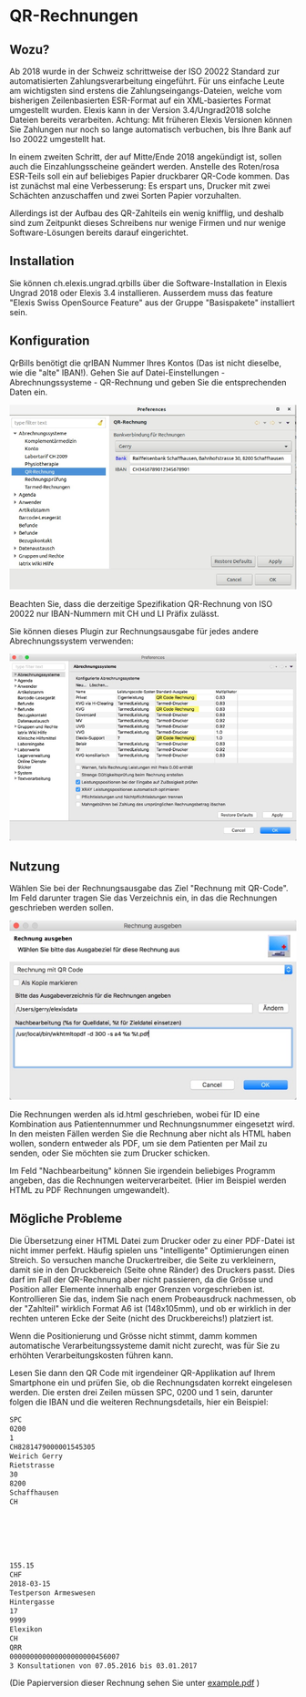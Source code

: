 # QR-Rechnungen

## Wozu?

Ab 2018 wurde in der Schweiz schrittweise der ISO 20022 Standard zur automatisierten Zahlungsverarbeitung eingeführt.
Für uns einfache Leute am wichtigsten sind erstens die Zahlungseingangs-Dateien, welche vom bisherigen Zeilenbasierten ESR-Format
auf ein XML-basiertes Format umgestellt wurden.
Elexis kann in der Version 3.4/Ungrad2018  solche Dateien bereits verarbeiten. Achtung: Mit früheren Elexis Versionen können Sie Zahlungen nur noch so lange automatisch verbuchen, bis Ihre Bank auf Iso 20022 umgestellt hat.

In einem zweiten Schritt, der auf Mitte/Ende 2018 angekündigt ist, sollen auch die Einzahlungsscheine geändert werden. Anstelle des Roten/rosa ESR-Teils soll ein auf beliebiges Papier druckbarer QR-Code kommen. Das ist zunächst mal eine Verbesserung: Es erspart uns, Drucker mit zwei Schächten anzuschaffen und zwei Sorten Papier vorzuhalten.

Allerdings ist der Aufbau des QR-Zahlteils ein wenig knifflig, und deshalb sind zum Zeitpunkt dieses Schreibens nur wenige Firmen und nur wenige Software-Lösungen bereits darauf eingerichtet.
 
 ## Installation

 Sie können ch.elexis.ungrad.qrbills über die Software-Installation in Elexis Ungrad 2018 oder Elexis 3.4 installieren.
 Ausserdem muss das feature "Elexis Swiss OpenSource Feature" aus der Gruppe "Basispakete" installiert sein.

 ## Konfiguration

 QrBills benötigt die qrIBAN Nummer Ihres Kontos (Das ist nicht dieselbe, wie die "alte" IBAN!). Gehen Sie auf Datei-Einstellungen - Abrechnungssysteme - QR-Rechnung und geben Sie die entsprechenden Daten ein.
 
 ![settings.jpg](./settings.jpg)

 Beachten Sie, dass die derzeitige Spezifikation QR-Rechnung von ISO 20022 nur IBAN-Nummern mit CH und LI Präfix zulässt.
 
 Sie können dieses Plugin zur Rechnungsausgabe für jedes andere Abrechnungssystem verwenden:
 
 ![settings2.jpg](./settings2.jpg)
 

 ## Nutzung
 
 Wählen Sie bei der Rechnungsausgabe das Ziel "Rechnung mit QR-Code". Im Feld darunter tragen Sie das Verzeichnis ein, in das die Rechnungen
 geschrieben werden sollen. 
 
 ![output.jpg](./output.jpg)
 
 Die Rechnungen werden als id.html geschrieben, wobei für ID eine Kombination aus Patientennummer und Rechnungsnummer eingesetzt wird. In den meisten Fällen werden Sie die Rechnung aber nicht als HTML haben wollen, sondern entweder als PDF, um sie dem Patienten per Mail zu senden, oder Sie möchten sie zum Drucker schicken.
 
Im Feld "Nachbearbeitung" können Sie irgendein beliebiges Programm angeben, das die Rechnungen weiterverarbeitet. (Hier im Beispiel werden HTML zu PDF Rechnungen umgewandelt).


 ## Mögliche Probleme
 
 Die Übersetzung einer HTML Datei zum Drucker oder zu einer PDF-Datei ist nicht immer perfekt. Häufig spielen uns "intelligente" Optimierungen einen Streich. So versuchen manche Druckertreiber, die Seite zu verkleinern, damit sie in den Druckbereich (Seite ohne Ränder) des Druckers passt. Dies darf im Fall der QR-Rechnung aber nicht passieren, da die Grösse und Position aller Elemente innerhalb enger Grenzen vorgeschrieben ist. Kontrollieren Sie das, indem Sie nach enem Probeausdruck nachmessen, ob der "Zahlteil" wirklich Format A6 ist (148x105mm), und ob er wirklich in der rechten unteren Ecke der Seite (nicht des Druckbereichs!) platziert ist.
 
Wenn die Positionierung und Grösse nicht stimmt, damm kommen automatische Verarbeitungssysteme damit nicht zurecht, was für Sie zu erhöhten Verarbeitungskosten führen kann.

Lesen Sie dann den QR Code mit irgendeiner QR-Applikation auf Ihrem Smartphone ein und prüfen Sie, ob die Rechnungsdaten korrekt eingelesen werden. Die ersten drei Zeilen müssen SPC, 0200 und 1 sein, darunter folgen die IBAN und die weiteren Rechnungsdetails, hier ein Beispiel:

```
SPC
0200
1
CH8281479000001545305
Weirich Gerry
Rietstrasse
30
8200
Schaffhausen
CH






155.15
CHF
2018-03-15
Testperson Armeswesen
Hintergasse
17
9999
Elexikon
CH
QRR
000000000000000000000456007
3 Konsultationen von 07.05.2016 bis 03.01.2017
```

(Die Papierversion dieser Rechnung sehen Sie unter [example.pdf](./example.pdf) )

